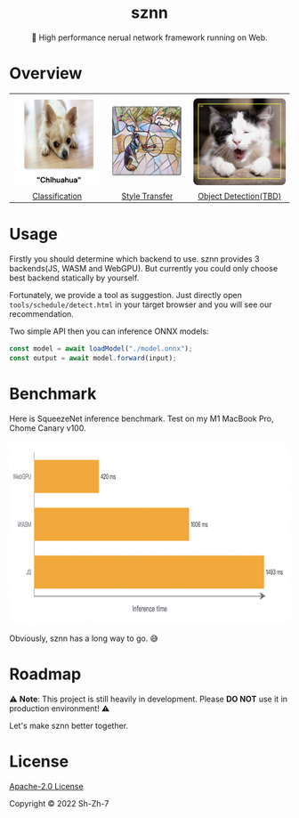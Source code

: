 <h1 align="center">sznn</h1>
<p align="center">🚀 High performance nerual network framework running on Web.</p>

# Overview

<table>
  <tr>
    <td align="center">
      <img
           src="./assets/classify.png"
           width="256"
           style="margin-bottom: -4px; border-radius: 8px;"
           alt="classify"
      />
    </td>
    <td align="center">
      <img
           src="./assets/transfer.png"
           width="256"
           style="margin-bottom: -4px; border-radius: 8px;"
           alt="transfer"
           />
    </td>
    <td align="center">
      <img
           src="./assets/detect.png"
           width="256"
           style="margin-bottom: -4px; border-radius: 8px;"
           alt="detect"
           />
    </td>
  </tr>
  <tr>
    <td align="center">
      <a href="./examples/classify/">Classification</a>
    </td>
    <td align="center">
      <a href="./examples/transfer/">Style Transfer</a>
    </td>
    <td align="center">
      <a href="./examples/detect/">Object Detection(TBD)</a>
    </td>
  </tr>
</table>

# Usage

Firstly you should determine which backend to use. sznn provides 3 backends(JS, WASM and WebGPU). But currently you could only choose best backend statically by yourself.

Fortunately, we provide a tool as suggestion. Just directly open `tools/schedule/detect.html` in your target browser and you will see our recommendation.

Two simple API then you can inference ONNX models:

```js
const model = await loadModel("./model.onnx");
const output = await model.forward(input);
```

# Benchmark

Here is SqueezeNet inference benchmark. Test on my M1 MacBook Pro, Chome Canary v100.

<img src="./assets/benchmark.png" alt="benchmark" style="width: 800px; height: 330px" />

Obviously, sznn has a long way to go. 😅

# Roadmap

⚠️ **Note**: This project is still heavily in development. Please **DO NOT** use it in production environment! ⚠️

Let's make sznn better together.

# License

[Apache-2.0 License](LICENSE)

Copyright ©️ 2022 Sh-Zh-7
